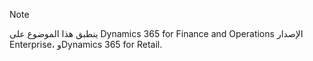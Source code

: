 > [!NOTE]
> ينطبق هذا الموضوع على Dynamics 365 for Finance and Operations الإصدار Enterprise، وDynamics 365 for Retail. 
